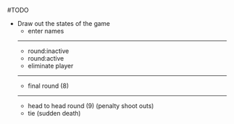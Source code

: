 #TODO
- Draw out the states of the game
  - enter names
  - ---
  - round:inactive
  - round:active
  - eliminate player
  - ---
  - final round (8)
  - ---
  - head to head round (9) (penalty shoot outs)
  - tie (sudden death)
